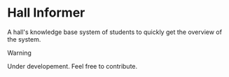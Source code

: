 # Hall Informer

A hall's knowledge base system of students to quickly get the overview of the system.

> [!warning]
> Under developement. Feel free to contribute.
